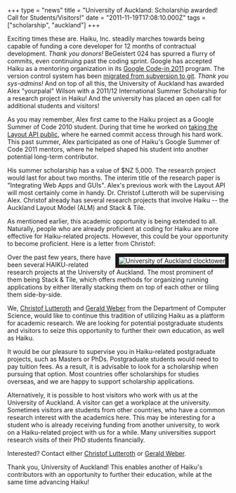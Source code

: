 +++
type = "news"
title = "University of Auckland: Scholarship awarded! Call for Students/Visitors!"
date = "2011-11-19T17:08:10.000Z"
tags = ["scholarship", "auckland"]
+++

<p>Exciting times these are. Haiku, Inc. steadily marches towards being capable of funding a core developer for 12 months of contractual development. <i>Thank you donors!</i> BeGeistert 024 has spurred a flurry of commits, even continuing past the coding sprint. Google has accepted Haiku as a mentoring organization in its <a href="http://www.google-melange.com/gci/homepage/google/gci2011">Google Code-in 2011</a> program. The version control system has been <a href="http://www.freelists.org/post/haiku-development/Weve-switched-to-Git,2">migrated from subversion to git</a>. <i>Thank you sys-admins!</i> And on top of all this, the <http://www.cs.auckland.ac.nz/~lutteroth/">University of Auckland</a> has awarded Alex "yourpalal" Wilson with a 2011/12 International Summer Scholarship for a research project in Haiku! And the university has placed an open call for additional students and visitors!</p>
<!--break-->
<p>As you may remember, Alex first came to the Haiku project as a Google Summer of Code 2010 student. During that time he worked on <a href="http://www.haiku-os.org/blog/yourpalal/2010-04-28_taking_haiku_layout_api_public">taking the Layout API public</a>, where he earned commit access through his hard work. This past summer, Alex participated as one of Haiku's Google Summer of Code 2011 mentors, where he helped shaped his student into another potential long-term contributor. </p>

<p>His summer scholarship has a value of $NZ 5,000. The research project would last for about two months. The interim title of the research paper is "Integrating Web Apps and GUIs". Alex's previous work with the Layout API will most certainly come in handy. Dr. Christof Lutteroth will be supervising Alex. Christof already has several research projects that involve Haiku -- the Auckland Layout Model (ALM) and Stack & Tile. </p>

<p> As mentioned earlier, this academic opportunity is being extended to all. Naturally, people who are already proficient at coding for Haiku are more effective for Haiku-related projects. However, this could be your opportunity to become proficient. Here is a letter from Christof: </p>

<div class="alert alert-info"><span class="inline right"><img src="/files/images/clocktower-small.png" alt="University of Auckland clocktower" border="8" align="right" /></span>
<p>Over the past few years, there have been several HAIKU-related research projects at the University of Auckland. The most prominent of them being Stack & Tile, which offers methods for organizing running applications by either literally stacking them on top of each other or tiling them side-by-side. </p>

<p>We, <a href="http://www.cs.auckland.ac.nz/~lutteroth/">Christof Lutteroth</a> and <a href="http://www.cs.auckland.ac.nz/~gerald/">Gerald Weber</a> from the Department of Computer Science, would like to continue this tradition of utilizing Haiku as a platform for academic research. We are looking for potential postgraduate students and visitors to seize this opportunity to further their own education, as well as Haiku.</p>

<p>It would be our pleasure to supervise you in Haiku-related postgraduate projects, such as Masters or PhDs. Postgraduate students would need to pay tuition fees. As a result, it is advisable to look for a scholarship when pursuing that option. Most countries offer scholarships for studies overseas, and we are happy to support scholarship applications. </p>

<p>Alternatively, it is possible to host visitors who work with us at the University of Auckland. A visitor can get a workplace at the university. Sometimes visitors are students from other countries, who have a common research interest with the academics here. This may be interesting for a student who is already receiving funding from another university, to work on a Haiku-related project with us for a while. Many universities support research visits of their PhD students financially. </p>

<p>Interested? Contact either <a href="http://www.cs.auckland.ac.nz/~lutteroth/">Christof Lutteroth</a> or <a href="http://www.cs.auckland.ac.nz/~gerald/">Gerald Weber</a>.</p>
</div>

<p>Thank you, University of Auckland! This enables another of Haiku's contributors with an opportunity to further their education, while at the same time advancing Haiku! </p>